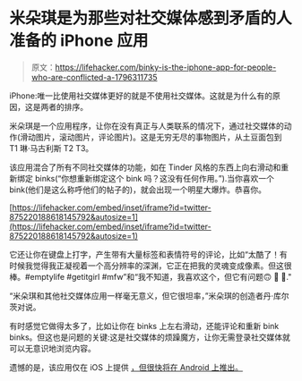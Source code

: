 # 米朵琪是为那些对社交媒体感到矛盾的人准备的 iPhone 应用

> 原文：<https://lifehacker.com/binky-is-the-iphone-app-for-people-who-are-conflicted-a-1796311735>

iPhone:唯一比使用社交媒体更好的就是不使用社交媒体。这就是为什么有的原因，这是两者的排序。



米朵琪是一个应用程序，让你在没有真正与人类联系的情况下，通过社交媒体的动作(滑动图片，滚动图片，评论图片)。这是无穷无尽的事物图片，从土豆面包到 T1 琳·马古利斯 T2 T3。

该应用混合了所有不同社交媒体的功能，如在 Tinder 风格的东西上向右滑动和重新绑定 binks(“你想重新绑定这个 bink 吗？这没有任何作用。”).当你喜欢一个 bink(他们是这么称呼他们的帖子的)，就会出现一个明星大爆炸。恭喜你。

 [https://lifehacker.com/embed/inset/iframe?id=twitter-875220188618145792&autosize=1](https://lifehacker.com/embed/inset/iframe?id=twitter-875220188618145792&autosize=1) 

它还让你在键盘上打字，产生带有大量标签和表情符号的评论，比如“太酷了！有时候我觉得我正凝视着一个高分辨率的深渊，它正在把我的灵魂变成像素。但这很棒。#emptylife #getitgirl #mfw”和“我不知道，我喜欢这个，但它有问题🙃 💎 💄."

“米朵琪和其他社交媒体应用一样毫无意义，但它很坦率，”米朵琪的创造者丹·库尔茨对说。

有时感觉它做得太多了，比如让你在 binks 上左右滑动，还能评论和重新 bink binks。但这也是问题的关键:这是社交媒体的烦躁魔方，让你无需登录社交媒体就可以无意识地浏览内容。

遗憾的是，该应用仅在 iOS 上提供 [，但很快将在 Android 上推出。](https://itunes.apple.com/us/app/binky-satisfy-your-phone-cravings/id1137768958?mt=8)